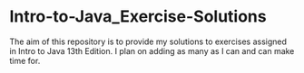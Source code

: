 # Intro-to-Java_Exercise-Solutions
The aim of this repository is to provide my solutions to exercises assigned in Intro to Java 13th Edition.
I plan on adding as many as I can and can make time for.
